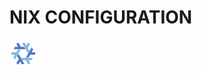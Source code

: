# NIX CONFIGURATION

<a href="https://raw.githubusercontent.com/Malsoryz/Malsoryz/refs/heads/main/assets/png/nixos.png" target="_blank" style="display: inline-block;"><img src="https://raw.githubusercontent.com/Malsoryz/Malsoryz/refs/heads/main/assets/png/nixos.png" style="height: 40px; width: 40px; margin: 2px;" alt="nixos"/></a>
